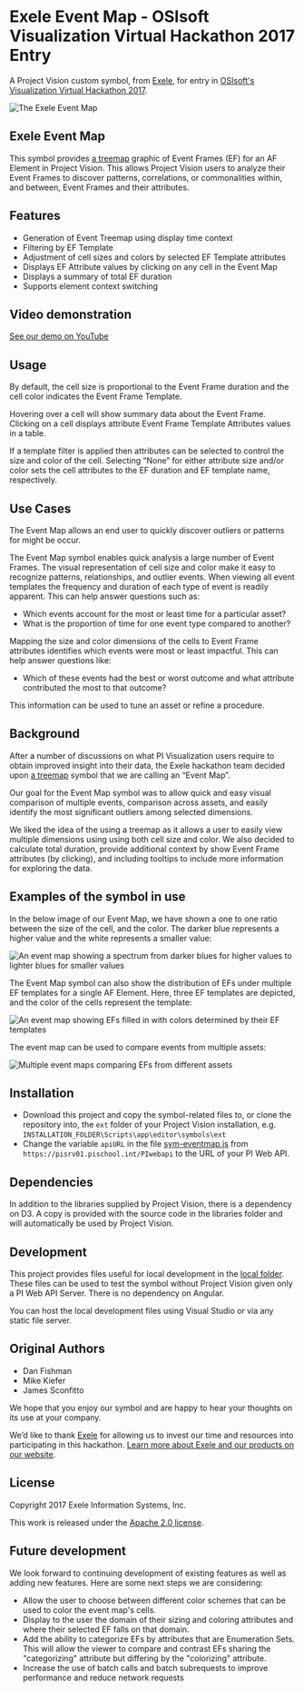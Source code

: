 # Exele Event Map - OSIsoft Visualization Virtual Hackathon 2017 Entry

A Project Vision custom symbol, from [Exele][exele], for entry in [OSIsoft's Visualization Virtual Hackathon 2017](https://pisquare.osisoft.com/community/developers-club/hackathons/blog/2017/01/13/visualization-virtual-hackathon).

![The Exele Event Map](https://cloud.githubusercontent.com/assets/238079/23826249/baecb3b8-0666-11e7-9ee3-645022ce001e.png)

## Exele Event Map

This symbol provides [a treemap][treemap] graphic of Event Frames (EF) for an AF Element in Project Vision. This allows Project Vision users to analyze their Event Frames to discover patterns, correlations, or commonalities within, and between, Event Frames and their attributes.

## Features

* Generation of Event Treemap using display time context
* Filtering by EF Template
* Adjustment of cell sizes and colors by selected EF Template attributes
* Displays EF Attribute values by clicking on any cell in the Event Map
* Displays a summary of total EF duration
* Supports element context switching

## Video demonstration
[See our demo on YouTube](https://www.youtube.com/watch?v=dhGGgUiWyf0)

## Usage

By default, the cell size is proportional to the Event Frame duration and the cell color indicates the Event Frame Template.

Hovering over a cell will show summary data about the Event Frame. Clicking on a cell displays attribute Event Frame Template Attributes values in a table.

If a template filter is applied then attributes can be selected to control the size and color of the cell. Selecting “None” for either attribute size and/or color sets the cell attributes to the EF duration and EF template name, respectively.

## Use Cases

The Event Map allows an end user to quickly discover outliers or patterns for might be occur.

The Event Map symbol enables quick analysis a large number of Event Frames.  The visual representation of cell size and color make it easy to recognize patterns, relationships, and outlier events.  When viewing all event templates the frequency and duration of each type of event is readily apparent.  This can help answer questions such as:

* Which events account for the most or least time for a particular asset?
* What is the proportion of time for one event type compared to another?

Mapping the size and color dimensions of the cells to Event Frame attributes identifies which events were most or least impactful.  This can help answer questions like:

* Which of these events had the best or worst outcome and what attribute contributed the most to that outcome?

This information can be used to tune an asset or refine a procedure.

## Background

After a number of discussions on what PI Visualization users require to obtain improved insight into their data, the Exele hackathon team decided upon [a treemap][treemap] symbol that we are calling an “Event Map”.

Our goal for the Event Map symbol was to allow quick and easy visual comparison of multiple events, comparison across assets, and easily identify the most significant outliers among selected dimensions.

We liked the idea of the using a treemap as it allows a user to easily view multiple dimensions using using both cell size and color.  We also decided to calculate total duration, provide additional context by show Event Frame attributes (by clicking), and including tooltips to include more information for exploring the data.

## Examples of the symbol in use

In the below image of our Event Map, we have shown a one to one ratio between the size of the cell, and the color.  The darker blue represents a higher value and the white represents a smaller value:

![An event map showing a spectrum from darker blues for higher values to lighter blues for smaller values](https://cloud.githubusercontent.com/assets/238079/23826247/baebfd56-0666-11e7-9af7-daecb9ed25fb.png)

The Event Map symbol can also show the distribution of EFs under multiple EF templates for a single AF Element. Here, three EF templates are depicted, and the color of the cells represent the template:

![An event map showing EFs filled in with colors determined by their EF templates](https://cloud.githubusercontent.com/assets/238079/23826248/baec2ed4-0666-11e7-8b12-8019bd4b5bf3.png)

The event map can be used to compare events from multiple assets:

![Multiple event maps comparing EFs from different assets](https://cloud.githubusercontent.com/assets/238079/23826249/baecb3b8-0666-11e7-9ee3-645022ce001e.png)

## Installation

* Download this project and copy the symbol-related files to, or clone the repository into, the `ext` folder of your Project Vision installation, e.g. `INSTALLATION_FOLDER\Scripts\app\editor\symbols\ext`
* Change the variable `apiURL` in the file [sym-eventmap.js](./sym-eventmap.js) from `https://pisrv01.pischool.int/PIwebapi` to the URL of your PI Web API.

## Dependencies

In addition to the libraries supplied by Project Vision, there is a dependency on D3. A copy is provided with the source code in the libraries folder and will automatically be used by Project Vision.

## Development

This project provides files useful for local development in the [local folder](./local). These files can be used to test the symbol without Project Vision given only a PI Web API Server. There is no dependency on Angular.

You can host the local development files using Visual Studio or via any static file server.

## Original Authors

* Dan Fishman
* Mike Kiefer
* James Sconfitto

We hope that you enjoy our symbol and are happy to hear your thoughts on its use at your company.

We’d like to thank [Exele][exele] for allowing us to invest our time and resources into participating in this hackathon. [Learn more about Exele and our products on our website][exele].

## License

Copyright 2017 Exele Information Systems, Inc.

This work is released under the [Apache 2.0 license](./LICENSE).

## Future development

We look forward to continuing development of existing features as well as adding new features. Here are some next steps we are considering:

* Allow the user to choose between different color schemes that can be used to color the event map's cells.
* Display to the user the domain of their sizing and coloring attributes and where their selected EF falls on that domain.
* Add the ability to categorize EFs by attributes that are Enumeration Sets. This will allow the viewer to compare and contrast EFs sharing the "categorizing" attribute but differing by the "colorizing" attribute.
* Increase the use of batch calls and batch subrequests to improve performance and reduce network requests

[exele]:http://exele.com
[treemap]:https://github.com/d3/d3-hierarchy/blob/master/README.md#treemap
